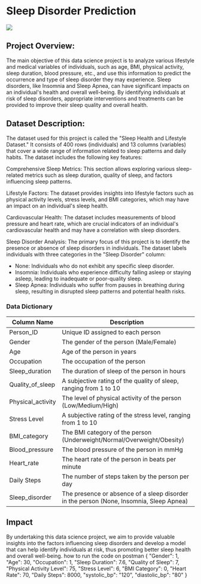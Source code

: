 # Sleep Disorder Prediction
![](https://images.onlymyhealth.com/imported/images/2021/December/20_Dec_2021/big_sleep.jpg)
## Project Overview:
The main objective of this data science project is to analyze various lifestyle and medical variables of individuals, such as age, BMI, physical activity, sleep duration, blood pressure, etc., and use this information to predict the occurrence and type of sleep disorder they may experience. Sleep disorders, like Insomnia and Sleep Apnea, can have significant impacts on an individual's health and overall well-being. By identifying individuals at risk of sleep disorders, appropriate interventions and treatments can be provided to improve their sleep quality and overall health.
## Dataset Description:
The dataset used for this project is called the "Sleep Health and Lifestyle Dataset." It consists of 400 rows (individuals) and 13 columns (variables) that cover a wide range of information related to sleep patterns and daily habits. The dataset includes the following key features:

Comprehensive Sleep Metrics:  This section allows exploring various sleep-related metrics such as sleep duration, quality of sleep, and factors influencing sleep patterns.

Lifestyle Factors:  The dataset provides insights into lifestyle factors such as physical activity levels, stress levels, and BMI categories, which may have an impact on an individual's sleep health.

Cardiovascular Health:  The dataset includes measurements of blood pressure and heart rate, which are crucial indicators of an individual's cardiovascular health and may have a correlation with sleep disorders.

Sleep Disorder Analysis:  The primary focus of this project is to identify the presence or absence of sleep disorders in individuals. The dataset labels individuals with three categories in the "Sleep Disorder" column:

- None: Individuals who do not exhibit any specific sleep disorder.
- Insomnia: Individuals who experience difficulty falling asleep or staying asleep, leading to inadequate or poor-quality sleep.
- Sleep Apnea: Individuals who suffer from pauses in breathing during sleep, resulting in disrupted sleep patterns and potential health risks.
### Data Dictionary
| Column Name | Description |
| --- | --- |
|Person_ID | Unique ID assigned to each person |
|Gender|The gender of the person (Male/Female)|
|Age | Age of the person in years |
|Occupation | The occupation of the person |
|Sleep_duration | The duration of sleep of the person in hours |
|Quality_of_sleep | A subjective rating of the quality of sleep, ranging from 1 to 10|
|Physical_activity | The level of physical activity of the person (Low/Medium/High) |
|Stress Level| A subjective rating of the stress level, ranging from 1 to 10 |
|BMI_category | The BMI category of the person (Underweight/Normal/Overweight/Obesity) |
|Blood_pressure | The blood pressure of the person in mmHg |
|Heart_rate | The heart rate of the person in beats per minute |
|Daily Steps | The number of steps taken by the person per day |
|Sleep_disorder | The presence or absence of a sleep disorder in the person (None, Insomnia, Sleep Apnea) |

## Impact
By undertaking this data science project, we aim to provide valuable insights into the factors influencing sleep disorders and develop a model that can help identify individuals at risk, thus promoting better sleep health and overall well-being.
how to run the code on postman
{
    "Gender": 1,
    "Age": 30,
    "Occupation": 1,
    "Sleep Duration": 7.6,
    "Quality of Sleep": 7,
    "Physical Activity Level": 75,
    "Stress Level": 6,
    "BMI Category": 0,
    "Heart Rate": 70,
    "Daily Steps": 8000,
    "systolic_bp": "120",
    "diastolic_bp": "80"
}
